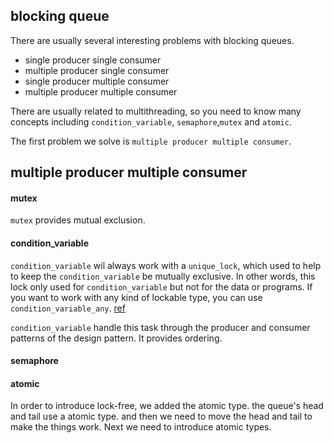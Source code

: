 ## blocking queue
There are usually several interesting problems with blocking queues.
* single producer single consumer
* multiple producer single consumer
* single producer multiple consumer
* multiple producer multiple consumer

There are usually related to multithreading, so you need to know many concepts including `condition_variable`, `semaphore`,`mutex` and `atomic`.  

The first problem we solve is `multiple producer multiple consumer`.

## multiple producer multiple consumer

#### mutex
`mutex` provides mutual exclusion. 

#### condition_variable
`condition_variable` wil always work with a `unique_lock`, which used to help to keep the `condition_variable` be mutually exclusive. In other words, this lock only used for `condition_variable` but not for the data or programs. If you want to work with any kind of lockable type, you can use `condition_variable_any`. [ref](https://en.cppreference.com/w/cpp/thread/condition_variable)  

`condition_variable` handle this task through the producer and consumer patterns of the design pattern. It provides ordering.

#### semaphore


#### atomic
In order to introduce lock-free, we added the atomic type. the queue's head and tail use a atomic type. and then we need to move the head and tail to make the things work. Next we need to introduce atomic types.  
